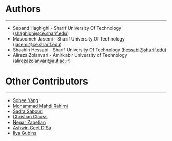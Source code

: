 # Authors #

----------
- Sepand Haghighi - Sharif University Of Technology ([shaghighi@ce.sharif.edu](mailto:shaghighi@ce.sharif.edu))
- Masoomeh Jasemi - Sharif University Of Technology ([jasemi@ce.sharif.edu](mailto:jasemi@ce.sharif.edu))
- Shaahin Hessabi - Sharif University Of Technology ([hessabi@sharif.edu](mailto:hessabi@sharif.edu))
- Alireza Zolanvari  - Amirkabir University of Technology ([alirezazolanvari@aut.ac.ir](mailto:alirezazolanvari@aut.ac.ir))


# Other Contributors #
----------
- [Sohee Yang](https://github.com/soheeyang)
- [Mohammad Mahdi Rahimi](https://github.com/mahi97)
- [Sadra Sabouri](https://github.com/sadrasabouri)
- [Christian Clauss](https://github.com/cclauss)
- [Negar Zabetian](https://github.com/negarzabetian)
- [Ashwin Geet D'Sa](https://github.com/GeetDsa)
- [Ilya Gubins](https://github.com/the-lay)
